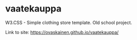 # vaatekauppa

W3.CSS - Simple clothing store template. Old school project.

Link to site: https://ovaskainen.github.io/vaatekauppa/
